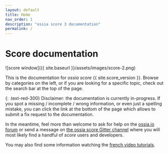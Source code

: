 ```yaml
---
layout: default
title: Home
nav_order: 1
description: "ossia score 3 documentation"
permalink: /
---
```


# Score documentation

![score window]({{ site.baseurl }}/assets/images/score-2.png)

This is the documentation for *ossia score* {{ site.score_version }}. Browse by categories on the left, or if you are looking for a specific topic,
check out the search bar at the top of the page.

{: .text-red-300}
Disclaimer: the documentation is currently in-progress. If you spot a missing / incomplete / wrong information, or even just a spelling mistake, you can click the link at the bottom of the page which allows to submit a fix request to the documentation.


In the meantime, feel more than welcome to ask for help on the [ossia.io forum](https://forum.ossia.io) or send a message on [the ossia score Gitter channel](https://gitter.im/ossia/score) where you will most likely find a handful of *score* users and developers.

You may also find some information watching the [french video tutorials](https://vimeo.com/ossia).
